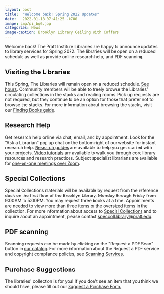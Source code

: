 ```yaml
---
layout: post
title:  "Welcome back! Spring 2022 Updates"
date:   2022-01-18 07:41:25 -0700
image: img/pi_bg6.jpg
categories: News
image-caption: Brooklyn Library Ceiling with Coffers
---
```


Welcome back! The Pratt Institute Libraries are happy to announce updates to library services for Spring 2022. The libraries will be open on a reduced schedule as well as provide online research help, and PDF scanning.


## Visiting the Libraries
This Spring, The Libraries will remain open on a reduced schedule. [See hours](https://pratt.libcal.com/hours). Community members will be able to freely browse the Libraries’ circulating collections in the stacks and reading rooms. Pick up requests are not required, but they continue to be an option for those that prefer not to browse the stacks. For more information about browsing the stacks, visit our [Finding Books guide](https://libguides.pratt.edu/finding-books).

## Research Help
Get research help online via chat, email, and by appointment. Look for the “Ask a Librarian” pop up chat on the bottom right of our website for instant research help. [Research guides](https://libguides.pratt.edu/?b=s) are available to help you get started with your projects. [Video tutorials](https://talks.pratt.edu/category/Libraries%3ELibrary+Tutorials/122554662) are available to walk you through core library resources and research practices. Subject specialist librarians are available for [one-on-one meetings over Zoom](https://pratt.libcal.com/appointments?lid=2583&g=5064).

## Special Collections
Special Collections materials will be available by request from the reference desk on the first floor of the Brooklyn Library, Monday through Friday from 9:00AM to 5:00PM. You may request three books at a time. Appointments are needed to view more than three items or the oversized items in the collection. For more information about access to [Special Collections](https://libguides.pratt.edu/specialcollections) and to inquire about an appointment, please contact [speccoll.library@pratt.edu](mailto:speccoll.library@pratt.edu).

## PDF scanning
Scanning requests can be made by clicking on the "Request a PDF Scan" button in [our catalog](https://cat.pratt.edu). For more information about the Request a PDF service and copyright compliance policies, see [Scanning Services](https://libguides.pratt.edu/scanning).

## Purchase Suggestions
The libraries' collection is for you! If you don't see an item that you think we should have, please fill out our [Suggest a Purchase Form.](https://pratt.libwizard.com/f/suggestion)

